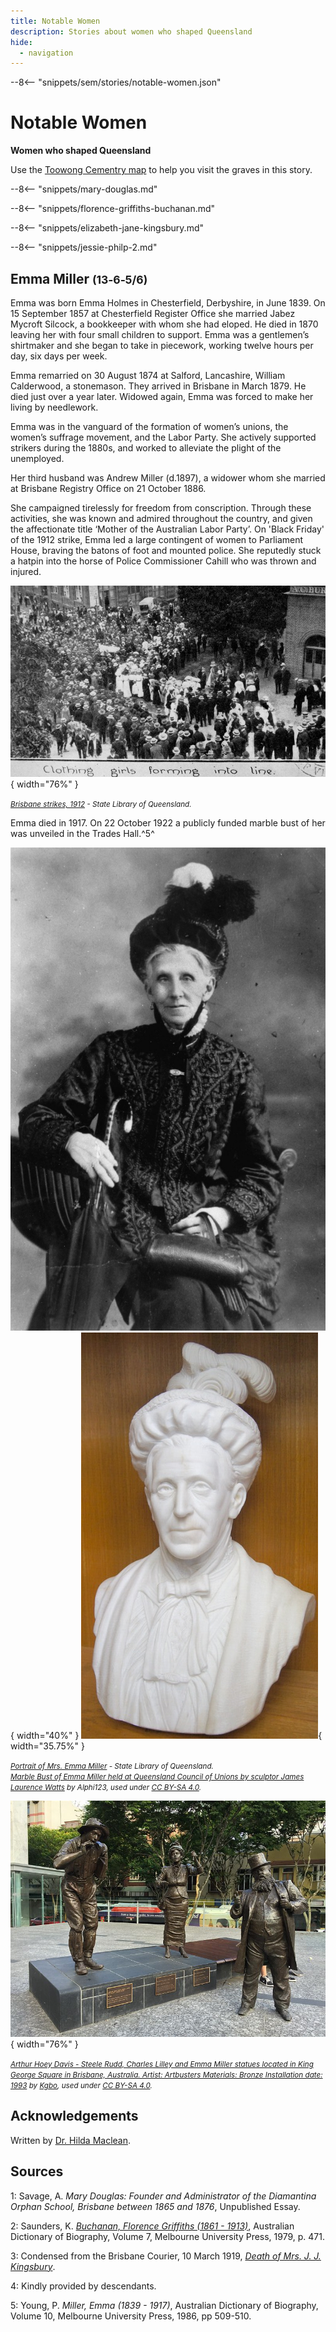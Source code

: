 ```yaml
---
title: Notable Women
description: Stories about women who shaped Queensland
hide:
  - navigation
---
```


--8<-- "snippets/sem/stories/notable-women.json"

# Notable Women  

**Women who shaped Queensland**

Use the [Toowong Cementry map](../index.md#toowong-cemetery-map) to help you visit the graves in this story.


--8<-- "snippets/mary-douglas.md"

--8<-- "snippets/florence-griffiths-buchanan.md"

--8<-- "snippets/elizabeth-jane-kingsbury.md"

--8<-- "snippets/jessie-philp-2.md"


## Emma Miller <small>(13‑6‑5/6)</small>

Emma was born Emma Holmes in Chesterfield, Derbyshire, in June 1839. On 15 September 1857 at Chesterfield Register Office she married Jabez Mycroft Silcock, a bookkeeper with whom she had eloped. He died in 1870 leaving her with four small children to support. Emma was a gentlemen’s shirtmaker and she began to take in piecework, working twelve hours per day, six days per week. 

Emma remarried on 30 August 1874 at Salford, Lancashire, William Calderwood, a stonemason. They arrived in Brisbane in March 1879. He died just over a year later. Widowed again, Emma was forced to make her living by needlework. 

Emma was in the vanguard of the formation of women’s unions, the women’s suffrage movement, and the Labor Party. She actively supported strikers during the 1880s, and worked to alleviate the plight of the unemployed. 

Her third husband was Andrew Miller (d.1897), a widower whom she married at Brisbane Registry Office on 21 October 1886. 

She campaigned tirelessly for freedom from conscription. Through these activities, she was known and admired throughout the country, and given the affectionate title ‘Mother of the Australian Labor Party’. On 'Black Friday' of the 1912 strike, Emma led a large contingent of women to Parliament House, braving the batons of foot and mounted police. She reputedly stuck a hatpin into the horse of Police Commissioner Cahill who was thrown and injured. 

![Brisbane strikes, 1912](../assets/brisbane-strikes-1912.jpg){ width="76%" }

*<small>[Brisbane strikes, 1912](http://onesearch.slq.qld.gov.au/permalink/f/1upgmng/slq_digitool112004) - State Library of Queensland. </small>*

Emma died in 1917. On 22 October 1922 a publicly funded marble bust of her was unveiled in the Trades Hall.^5^

![Portrait of Mrs. Emma Miller](../assets/emma-miller.jpg){ width="40%" }  ![Marble Bust of Emma Miller held at Queensland Council of Unions by sculptor James Laurence Watts](../assets/emma-miller-marble-bust.jpg){ width="35.75%" }

*<small>[Portrait of Mrs. Emma Miller](http://onesearch.slq.qld.gov.au/permalink/f/1c7c5vg/slq_alma21220238260002061) - State Library of Queensland. </small>* <br>
*<small>[Marble Bust of Emma Miller held at Queensland Council of Unions by sculptor James Laurence Watts](https://en.wikipedia.org/wiki/File:Marble_Bust_of_Emma_Miller_held_at_Queensland_Council_of_Unions.jpg) by Alphi123, used under [CC BY-SA 4.0][cc-by-sa].  </small>*

![Arthur Hoey Davis - Steele Rudd, Charles Lilley and Emma Miller statues located in King George Square in Brisbane, Australia.](../assets/arthur-hoey-davis--charles-lilley--emma-miller-statues.jpg){ width="76%" }

*<small>[Arthur Hoey Davis - Steele Rudd, Charles Lilley and Emma Miller statues located in King George Square in Brisbane, Australia. Artist: Artbusters Materials: Bronze Installation date: 1993](https://en.wikipedia.org/wiki/File:A._Davis,_C._Lilley_and_E._Miller_statues_in_Brisbane_01.JPG) by [Kgbo](https://commons.wikimedia.org/wiki/User:Kgbo), used under [CC BY-SA 4.0][cc-by-sa].  </small>*

## Acknowledgements

Written by [Dr. Hilda Maclean](https://www.linkedin.com/in/dr-hilda-maclean-4819a711/).

## Sources 

1: Savage, A. *Mary Douglas: Founder and Administrator of the Diamantina Orphan School, Brisbane between 1865 and 1876*, Unpublished Essay. 

2: Saunders, K. *[Buchanan, Florence Griffiths (1861 - 1913)](https://adb.anu.edu.au/biography/buchanan-florence-griffiths-5412)*, Australian Dictionary of Biography, Volume 7, Melbourne University Press, 1979, p. 471.

3: Condensed from the Brisbane Courier, 10 March 1919, *[Death of Mrs. J. J. Kingsbury](https://trove.nla.gov.au/newspaper/article/20260757)*.

4: Kindly provided by descendants.

5: Young, P. *Miller, Emma (1839 - 1917)*, Australian Dictionary of Biography, Volume 10, Melbourne University Press, 1986, pp 509-510.

<!--
<div class="noprint" markdown="1">
## Brochure

**[Download this walk](../assets/guides/notable-women.pdf)** - designed to be printed and folded in half to make an A5 brochure.

</div>
-->

<!-- Links -->

[cc-by-sa]: https://creativecommons.org/licenses/by-sa/4.0/  "Creative Commons Attribution ShareAlike 4.0 Licence"

